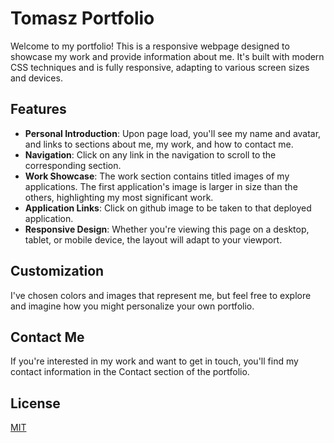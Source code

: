 # Tomasz Portfolio

Welcome to my portfolio! This is a responsive webpage designed to showcase my work and provide information about me. It's built with modern CSS techniques and is fully responsive, adapting to various screen sizes and devices.

## Features

- **Personal Introduction**: Upon page load, you'll see my name and avatar, and links to sections about me, my work, and how to contact me.
- **Navigation**: Click on any link in the navigation to scroll to the corresponding section.
- **Work Showcase**: The work section contains titled images of my applications. The first application's image is larger in size than the others, highlighting my most significant work.
- **Application Links**: Click on github  image to be taken to that deployed application.
- **Responsive Design**: Whether you're viewing this page on a desktop, tablet, or mobile device, the layout will adapt to your viewport.


## Customization

I've chosen colors and images that represent me, but feel free to explore and imagine how you might personalize your own portfolio.

## Contact Me

If you're interested in my work and want to get in touch, you'll find my contact information in the Contact section of the portfolio.

## License

[MIT](https://choosealicense.com/licenses/mit/)